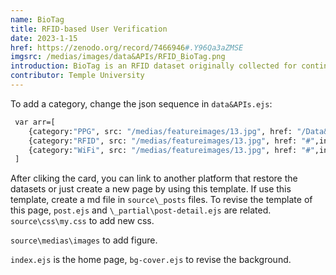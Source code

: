 ```yaml
---
name: BioTag
title: RFID-based User Verification
date: 2023-1-15
href: https://zenodo.org/record/7466946#.Y96Qa3aZMSE
imgsrc: /medias/images/data&APIs/RFID_BioTag.png
introduction: BioTag is an RFID dataset originally collected for continuous user authentication based on unique biometrics in human respiration patterns. This dataset contains RFID raw data samples collected from two RFID tags attached to the chest and abdomen of 10 participants.
contributor: Temple University
---
```

To add a category, change the json sequence in `data&APIs.ejs`:

```bash
 var arr=[
    {category:"PPG", src: "/medias/featureimages/13.jpg", href: "/Data&APIs/index.html",introduction: "introduction"},
    {category:"RFID", src: "/medias/featureimages/13.jpg", href: "#",introduction: "introduction"},
    {category:"WiFi", src: "/medias/featureimages/13.jpg", href: "#",introduction: "introduction"}
 ]
 ```
 
 After cliking the card, you can link to another platform that restore the datasets or just create a new page by using this template. If use this template, create a md file in `source\_posts` files.
 To revise the template of this page, `post.ejs` and `\_partial\post-detail.ejs` are related. 
 `source\css\my.css` to add new css.
 
 `source\medias\images` to add figure.
 
 `index.ejs` is the home page, `bg-cover.ejs` to revise the background.
